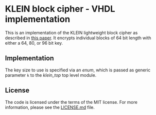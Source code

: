 # KLEIN block cipher - VHDL implementation

This is an implementation of the KLEIN lightweight block cipher
as described in [this paper](https://link.springer.com/chapter/10.1007/978-3-642-25286-0_1).
It encrypts individual blocks of 64 bit length with either a
64, 80, or 96 bit key.

## Implementation

The key size to use is specified via an *enum*, which is passed
as generic parameter `k` to the *klein_top* top level module.

## License
The code is licensed under the terms of the MIT license. For more
information, please see the [LICENSE.md](LICENSE.md) file.
